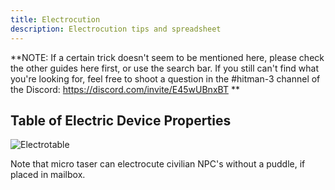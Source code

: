 ```yaml
---
title: Electrocution
description: Electrocution tips and spreadsheet
---
```


**NOTE: If a certain trick doesn't seem to be mentioned here, please check the other guides here first, or use the search bar.
If you still can't find what you're looking for, feel free to shoot a question in the #hitman-3 channel of the Discord: https://discord.com/invite/E45wUBnxBT
**


## Table of Electric Device Properties
![Electrotable](https://i.ibb.co/CVr8b8Z/electrotable.png)

Note that micro taser can electrocute civilian NPC's without a puddle, if placed in mailbox.